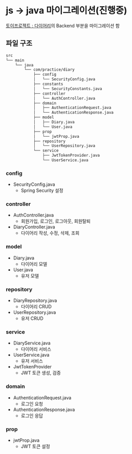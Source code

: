 # js -> java 마이그레이션(진행중)

[토이프로젝트 : 다이어리](https://github.com/anc5557/Diary)의 Backend 부분을 마이그레이션 함

## 파일 구조

```md
src
└── main
    └── java
        └── com/practice/diary
            ├── config
            │   └── SecurityConfig.java
            ├── constants
            │   └── SecurityConstants.java
            ├── controller
            │   └── AuthController.java
            ├── domain
            │   ├── AuthenticationRequest.java
            │   └── AuthenticationResponse.java 
            ├── model
            │   ├── Diary.java
            │   └── User.java
            ├── prop
            │   └── jwtProp.java 
            ├── repository
            │   └── UserRepository.java
            └── service
                ├── JwtTokenProvider.java        
                └── UserService.java            

```

### config

- SecurityConfig.java
  - Spring Security 설정

### controller

- AuthController.java
  - 회원가입, 로그인, 로그아웃, 회원탈퇴
- DiaryController.java
  - 다이어리 작성, 수정, 삭제, 조회

### model

- Diary.java
  - 다이어리 모델
- User.java
  - 유저 모델

### repository

- DiaryRepository.java
  - 다이어리 CRUD
- UserRepository.java
  - 유저 CRUD

### service

- DiaryService.java
  - 다이어리 서비스
- UserService.java
  - 유저 서비스
- JwtTokenProvider
  - JWT 토큰 생성, 검증

### domain

- AuthenticationRequest.java
  - 로그인 요청
- AuthenticationResponse.java
  - 로그인 응답

### prop

- jwtProp.java
  - JWT 토큰 설정
